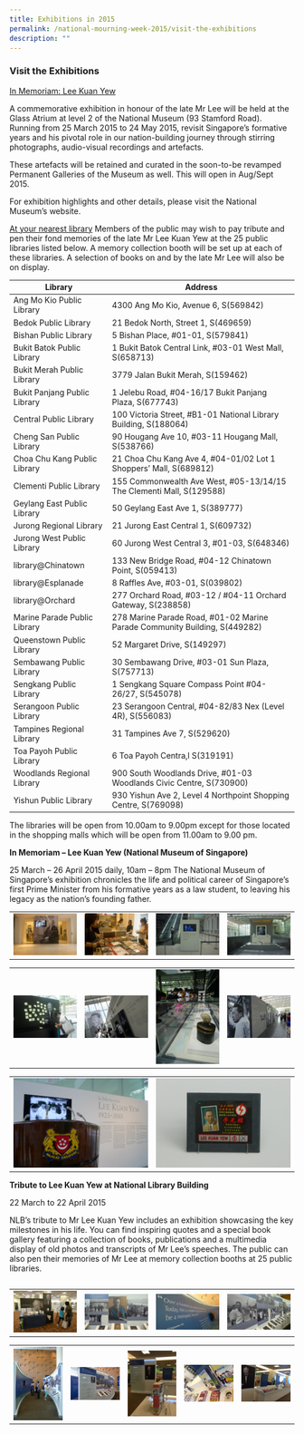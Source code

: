 ```yaml
---
title: Exhibitions in 2015
permalink: /national-mourning-week-2015/visit-the-exhibitions
description: ""
---
```

### Visit the Exhibitions

<u>In Memoriam: Lee Kuan Yew</u>

A commemorative exhibition in honour of the late Mr Lee will be held at the Glass Atrium at level 2 of the National Museum (93 Stamford Road). Running from 25 March 2015 to 24 May 2015, revisit Singapore’s formative years and his pivotal role in our nation-building journey through stirring photographs, audio-visual recordings and artefacts.

These artefacts will be retained and curated in the soon-to-be revamped Permanent Galleries of the Museum as well. This will open in Aug/Sept 2015.

For exhibition highlights and other details, please visit the National Museum’s website.

<u>At your nearest library</u>
Members of the public may wish to pay tribute and pen their fond memories of the late Mr Lee Kuan Yew at the 25 public libraries listed below. A memory collection booth will be set up at each of these libraries. A selection of books on and by the late Mr Lee will also be on display.


| **Library**      | **Address** |
| ----------- | ----------- |
| Ang Mo Kio Public Library      | 4300 Ang Mo Kio, Avenue 6, S(569842)       |
| Bedok Public Library   | 	21 Bedok North, Street 1, S(469659)        |
| Bishan Public Library      | 5 Bishan Place, #01-01, S(579841)       |
| Bukit Batok Public Library   | 1 Bukit Batok Central Link, #03-01 West Mall, S(658713)        |
| Bukit Merah Public Library      | 3779 Jalan Bukit Merah, S(159462)       |
| Bukit Panjang Public Library   | 1 Jelebu Road, #04-16/17 Bukit Panjang Plaza, S(677743)        |
| Central Public Library     | 100 Victoria Street, #B1-01 National Library Building, S(188064)       |
| Cheng San Public Library   | 90 Hougang Ave 10, #03-11 Hougang Mall, S(538766)        |
| Choa Chu Kang Public Library      | 21 Choa Chu Kang Ave 4, #04-01/02 Lot 1 Shoppers’ Mall, S(689812)       |
| Clementi Public Library   | 155 Commonwealth Ave West, #05-13/14/15 The Clementi Mall, S(129588)        |
| Geylang East Public Library      | 50 Geylang East Ave 1, S(389777)       |
| Jurong Regional Library   | 21 Jurong East Central 1, S(609732)        |
| Jurong West Public Library   | 	60 Jurong West Central 3, #01-03, S(648346)        |
| library@Chinatown      | 133 New Bridge Road, #04-12 Chinatown Point, S(059413)       |
| library@Esplanade   | 8 Raffles Ave, #03-01, S(039802)        |
| library@Orchard      | 277 Orchard Road, #03-12 / #04-11 Orchard Gateway, S(238858)       |
| Marine Parade Public Library   | 278 Marine Parade Road, #01-02 Marine Parade Community Building, S(449282)        |
| Queenstown Public Library      | 52 Margaret Drive, S(149297)       |
| Sembawang Public Library   | 30 Sembawang Drive, #03-01 Sun Plaza, S(757713)        |
| Sengkang Public Library      | 1 Sengkang Square Compass Point #04-26/27, S(545078)       |
| Serangoon Public Library   | 23 Serangoon Central, #04-82/83 Nex (Level 4R), S(556083)        |
| Tampines Regional Library   | 31 Tampines Ave 7, S(529620)        |
| Toa Payoh Public Library      | 	6 Toa Payoh Centra,l S(319191)       |
| Woodlands Regional Library   | 900 South Woodlands Drive, #01-03 Woodlands Civic Centre, S(730900)        |
| Yishun Public Library      | 930 Yishun Ave 2, Level 4 Northpoint Shopping Centre, S(769098) |


The libraries will be open from 10.00am to 9.00pm except for those located in the shopping malls which will be open from 11.00am to 9.00 
pm.

**In Memoriam – Lee Kuan Yew (National Museum of Singapore)**

25 March – 26 April 2015 daily, 10am – 8pm
The National Museum of Singapore’s exhibition chronicles the life and political career of Singapore’s first Prime Minister from his formative years as a law student, to leaving his legacy as the nation’s founding father.


<table><tbody><tr>
<td> <img src="/images/In%20memoriam1.jpg" alt="Drawing" style="width: 250px;"> </td>
<td> <img src="/images/In%20memoriam2.jpg" alt="Drawing" style="width: 250px;"> </td>
<td> <img src="/images/In%20memoriam3.jpg" alt="Drawing" style="width: 250px;"> </td>
<td> <img src="/images/In%20memoriam4.jpg" alt="Drawing" style="width: 250px;"> </td>
</tr></tbody></table>


<table><tbody><tr>
<td> <img src="/images/In%20memoriam5.jpg" alt="Drawing" style="width: 250px;"> </td>
<td> <img src="/images/In%20memoriam%206.jpg" alt="Drawing" style="width: 250px;"> </td>
<td> <img src="/images/In%20memoriam%207.jpg" alt="Drawing" style="width: 250px;"> </td>
<td> <img src="/images/In%20memoriam8.jpg" alt="Drawing" style="width: 250px;"> </td>
</tr></tbody></table>

<table><tbody><tr>
<td> <img src="/images/In%20memoriam9.jpg" alt="Drawing" style="width: 250px;"> </td>
<td> <img src="/images/In%20memoriam10.jpg" alt="Drawing" style="width: 250px;"> </td>
	</tr></tbody></table>


**Tribute to Lee Kuan Yew at National Library Building**

22 March to 22 April 2015

NLB’s tribute to Mr Lee Kuan Yew includes an exhibition showcasing the key milestones in his life. You can find inspiring quotes and a special book gallery featuring a collection of books, publications and a multimedia display of old photos and transcripts of Mr Lee’s speeches. The public can also pen their memories of Mr Lee at memory collection booths at 25 public libraries.
	

<table></table><table><tbody><tr>
<td> <img src="/images/IM%20NLB1.jpg" alt="Drawing" style="width: 450px;"> </td>
<td> <img src="/images/IM%20NLB2.jpg" alt="Drawing" style="width: 450px;"> </td>
<td> <img src="/images/IM%20NLB3.jpg" alt="Drawing" style="width: 450px;"> </td>
<td> <img src="/images/IM%20NLB4.jpg" alt="Drawing" style="width: 450px;">
</td></tr></tbody></table>




<table><tbody><tr>
<td> <img src="/images/IM%20NLB5.jpg" alt="Drawing" style="width: 250px;"> </td>
<td> <img src="/images/IM%20NLB6.jpg" alt="Drawing" style="width: 250px;"> </td>
<td> <img src="/images/IM%20NLB7.jpg" alt="Drawing" style="width: 250px;"> </td>
<td> <img src="/images/IM%20NLB8.png" alt="Drawing" style="width: 250px;"> </td>
	<td> <img src="/images/IM%20NLB9.jpg" alt="Drawing" style="width: 250px;"> </td>
	
</tr></tbody></table>